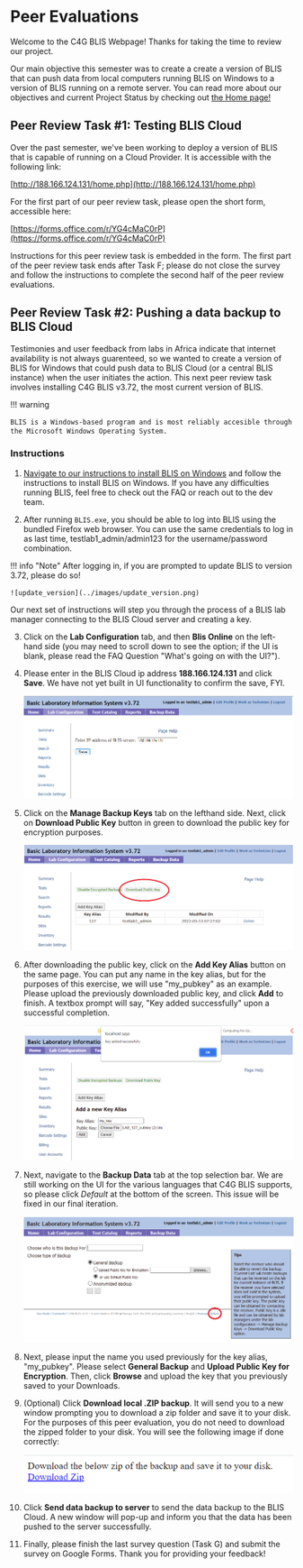# Peer Evaluations

Welcome to the C4G BLIS Webpage! Thanks for taking the time to review our project.

Our main objective this semester was to create a create a version of BLIS that can push data from local computers running BLIS on Windows to a version of BLIS running on a remote server. You can read more about our objectives and current Project Status by checking out [the Home page!](https://c4g-spr22-blis.github.io)


## Peer Review Task #1: Testing BLIS Cloud

Over the past semester, we've been working to deploy a version of BLIS that is capable of running on a Cloud Provider. It is accessible with the following link:

[http://188.166.124.131/home.php](http://188.166.124.131/home.php) 

For the first part of our peer review task, please open the short form, accessible here:

[https://forms.office.com/r/YG4cMaC0rP](https://forms.office.com/r/YG4cMaC0rP)


Instructions for this peer review task is embedded in the form. The first part of the peer review task ends after Task F; please do not close the survey and follow the instructions to complete the second half of the peer review evaluations.


## Peer Review Task #2: Pushing a data backup to BLIS Cloud

Testimonies and user feedback from labs in Africa indicate that internet availability is not always guarenteed, so we wanted to create a version of BLIS for Windows that could push data to BLIS Cloud (or a central BLIS instance) when the user initiates the action. This next peer review task involves installing C4G BLIS v3.72, the most current version of BLIS.

!!! warning

    BLIS is a Windows-based program and is most reliably accesible through the Microsoft Windows Operating System. 

### Instructions
1. [Navigate to our instructions to install BLIS on Windows](https://c4g-spr22-blis.github.io/developer_documentation/blis_on_windows/) and follow the instructions to install BLIS on Windows. If you have any difficulties running BLIS, feel free to check out the FAQ or reach out to the dev team.

2. After running `BLIS.exe`, you should be able to log into BLIS using the bundled Firefox web browser. You can use the same credentials to log in as last time, testlab1_admin/admin123 for the username/password combination.

!!! info "Note"
    After logging in, if you are prompted to update BLIS to version 3.72, please do so!

    ![update_version](../images/update_version.png)


Our next set of instructions will step you through the process of a BLIS lab manager connecting to the BLIS Cloud server and creating a key.

3. Click on the **Lab Configuration** tab, and then **Blis Online** on the left-hand side (you may need to scroll down to see the option; if the UI is blank, please read the FAQ Question "What's going on with the UI?").

4. Please enter in the BLIS Cloud ip address **188.166.124.131** and click **Save**. We have not yet built in UI functionality to confirm the save, FYI.

    ![save_ip](../images/save_ip.png)

5. Click on the **Manage Backup Keys** tab on the lefthand side. Next, click on **Download Public Key** button in green to download the public key for encryption purposes.

    ![download_publickey](../images/download_publickey.png)

6. After downloading the public key, click on the **Add Key Alias** button on the same page. You can put any name in the key alias, but for the purposes of this exercise, we will use "my_pubkey" as an example. Please upload the previously downloaded public key, and click **Add** to finish. A textbox prompt will say, "Key added successfully" upon a successful completion.


    ![successful_key](../images/successful_key.png)

7. Next, navigate to the **Backup Data** tab at the top selection bar. We are still working on the UI for the various languages that C4G BLIS supports, so please click *Default* at the bottom of the screen. This issue will be fixed in our final iteration.

    ![setting_default](../images/setting_default.png)


8. Next, please input the name you used previously for the key alias, "my_pubkey". Please select **General Backup** and **Upload Public Key for Encryption**. Then, click **Browse** and upload the key that you previously saved to your Downloads.

9. (Optional) Click **Download local .ZIP backup**. It will send you to a new window prompting you to download a zip folder and save it to your disk. For the purposes of this peer evaluation, you do not need to download the zipped folder to your disk. You will see the following image if done correctly:

    ![download_zip](../images/download_zip.png)

10. Click **Send data backup to server** to send the data backup to the BLIS Cloud. A new window will pop-up and inform you that the data has been pushed to the server successfully.

11.  Finally, please finish the last survey question (Task G) and submit the survey on Google Forms. Thank you for providing your feedback!